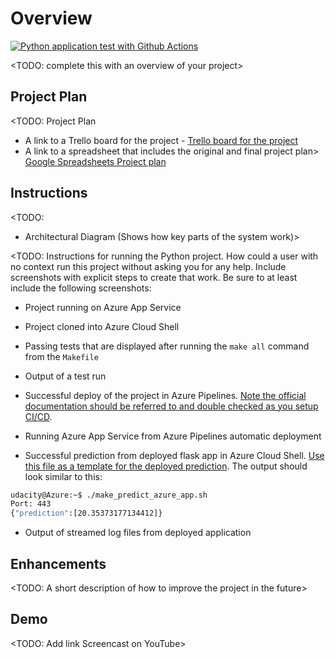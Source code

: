 # Overview

[![Python application test with Github Actions](https://github.com/m2rtenm/nd082-Azure-CI-CD/actions/workflows/pythonapp.yml/badge.svg?branch=main)](https://github.com/m2rtenm/nd082-Azure-CI-CD/actions/workflows/pythonapp.yml)

<TODO: complete this with an overview of your project>

## Project Plan
<TODO: Project Plan

* A link to a Trello board for the project - [Trello board for the project](https://trello.com/b/K2zL9BSl/nd082-azure-devops-project-plan)
* A link to a spreadsheet that includes the original and final project plan> [Google Spreadsheets Project plan](https://docs.google.com/spreadsheets/d/17agPpru1mXOnrbVipbrwf9mjVlIdUZzcj_kymhJ2JQ8/edit?usp=sharing)

## Instructions

<TODO:  
* Architectural Diagram (Shows how key parts of the system work)>

<TODO:  Instructions for running the Python project.  How could a user with no context run this project without asking you for any help.  Include screenshots with explicit steps to create that work. Be sure to at least include the following screenshots:

* Project running on Azure App Service

* Project cloned into Azure Cloud Shell

* Passing tests that are displayed after running the `make all` command from the `Makefile`

* Output of a test run

* Successful deploy of the project in Azure Pipelines.  [Note the official documentation should be referred to and double checked as you setup CI/CD](https://docs.microsoft.com/en-us/azure/devops/pipelines/ecosystems/python-webapp?view=azure-devops).

* Running Azure App Service from Azure Pipelines automatic deployment

* Successful prediction from deployed flask app in Azure Cloud Shell.  [Use this file as a template for the deployed prediction](https://github.com/udacity/nd082-Azure-Cloud-DevOps-Starter-Code/blob/master/C2-AgileDevelopmentwithAzure/project/starter_files/flask-sklearn/make_predict_azure_app.sh).
The output should look similar to this:

```bash
udacity@Azure:~$ ./make_predict_azure_app.sh
Port: 443
{"prediction":[20.35373177134412]}
```

* Output of streamed log files from deployed application

> 

## Enhancements

<TODO: A short description of how to improve the project in the future>

## Demo 

<TODO: Add link Screencast on YouTube>


